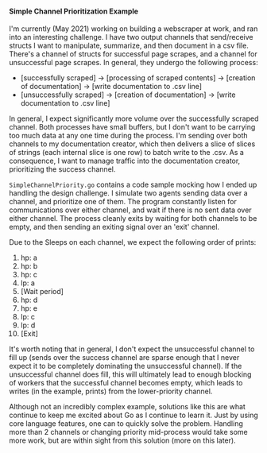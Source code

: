 #### Simple Channel Prioritization Example
I'm currently (May 2021) working on building a webscraper at work, and ran into an interesting challenge. I have two output channels that send/receive structs I want to manipulate, summarize, and then document in a csv file. There's a channel of structs for successful page scrapes, and a channel for unsuccessful page scrapes. In general, they undergo the following process:

- [successfully scraped] &#8594; [processing of scraped contents] &#8594; [creation of documentation] &#8594; [write documentation to .csv line]
- [unsuccessfully scraped] &#8594; [creation of documentation] &#8594; [write documentation to .csv line]

In general, I expect significantly more volume over the successfully scraped channel. Both processes have small buffers, but I don't want to be carrying too much data at any one time during the process. I'm sending over both channels to my documentation creator, which then delivers a slice of slices of strings (each internal slice is one row) to batch write to the .csv. As a consequence, I want to manage traffic into the documentation creator, prioritizing the success channel.

`SimpleChannelPriority.go` contains a code sample mocking how I ended up handling the design challenge. I simulate two agents sending data over a channel, and prioritize one of them. The program constantly listen for communications over either channel, and wait if there is no sent data over either channel. The process cleanly exits by waiting for both channels to be empty, and then sending an exiting signal over an 'exit' channel.

Due to the Sleeps on each channel, we expect the following order of prints:
1. hp: a
2. hp: b
3. hp: c
4. lp: a
5. [Wait period]
6. hp: d
7. hp: e
8. lp: c
9. lp: d
10. [Exit]

 It's worth noting that in general, I don't expect the unsuccessful channel to fill up (sends over the success channel are sparse enough that I never expect it to be completely dominating the unsuccessful channel). If the unsuccessful channel does fill, this will ultimately lead to enough blocking of workers that the successful channel becomes empty, which leads to writes (in the example, prints) from the lower-priority channel.

 Although not an incredibly complex example, solutions like this are what continue to keep me excited about Go as I continue to learn it. Just by using core language features, one can to quickly solve the problem. Handling more than 2 channels or changing priority mid-process would take some more work, but are within sight from this solution (more on this later).
